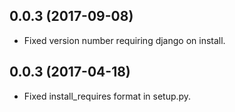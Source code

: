 0.0.3 (2017-09-08)
------------------

-   Fixed version number requiring django on install.


0.0.3 (2017-04-18)
------------------

-   Fixed install_requires format in setup.py.
